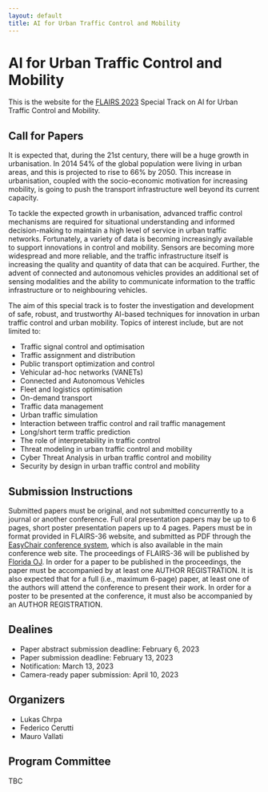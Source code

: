 ```yaml
---
layout: default
title: AI for Urban Traffic Control and Mobility
---
```


# AI for Urban Traffic Control and Mobility

This is the website for the [FLAIRS 2023](https://www.flairs-36.info/) Special Track on AI for Urban Traffic Control and Mobility.


## Call for Papers
It is expected that, during the 21st century, there will be a huge growth in urbanisation. In 2014 54% of the global population were living in urban areas, and this is projected to rise to 66% by 2050. This increase in urbanisation, coupled with the socio-economic motivation for increasing mobility, is going to push the transport infrastructure well beyond its current capacity. 

To tackle the expected growth in urbanisation, advanced traffic control mechanisms are required for situational understanding and informed decision-making to maintain a high level of service in urban traffic networks. Fortunately, a variety of data is becoming increasingly available to support innovations in control and mobility. Sensors are becoming more widespread and more reliable, and the traffic infrastructure itself is increasing the quality and quantity of data that can be acquired. Further, the advent of connected and autonomous vehicles provides an additional set of sensing modalities and the ability to communicate information to the traffic infrastructure or to neighbouring vehicles.

The aim of this special track is to foster the investigation and development of safe, robust, and trustworthy AI-based techniques for innovation in urban traffic control and urban mobility. Topics of interest include, but are not limited to:
*	Traffic signal control and optimisation
*	Traffic assignment and distribution
*	Public transport optimization and control
*	Vehicular ad-hoc networks (VANETs)
*	Connected and Autonomous Vehicles
*	Fleet and logistics optimisation
*	On-demand transport 
*	Traffic data management
*	Urban traffic simulation
*	Interaction between traffic control and rail traffic management
*	Long/short term traffic prediction
*	The role of interpretability in traffic control
*	Threat modeling in urban traffic control and mobility
*	Cyber Threat Analysis in urban traffic control and mobility
*	Security by design in urban traffic control and mobility

## Submission Instructions
Submitted papers must be original, and not submitted concurrently to a journal or another conference. Full oral presentation papers may be up to 6 pages, short poster presentation papers up to 4 pages. Papers must be in format provided in FLAIRS-36 website, and submitted as PDF through the [EasyChair conference system](https://www.google.com/url?q=https%3A%2F%2Feasychair.org%2Fconferences%2F%3Fconf%3Dflairs36&sa=D&sntz=1&usg=AOvVaw28maERZYaOEJ4Z8b3xYQ_n), which is also available in the main conference web site. The proceedings of FLAIRS-36 will be published by [Florida OJ](https://journals.flvc.org/FLAIRS/index). In order for a paper to be published in the proceedings, the paper must be accompanied by at least one AUTHOR REGISTRATION.  It is also expected that for a full (i.e., maximum 6-page) paper, at least one of the authors will attend the conference to present their work. In order for a poster to be presented at the conference, it must also be accompanied by an AUTHOR REGISTRATION.

## Dealines
* Paper abstract submission deadline: February 6, 2023 
* Paper submission deadline: February 13, 2023 
* Notification: March 13, 2023
* Camera-ready paper submission: April 10, 2023


## Organizers
 - Lukas Chrpa
 - Federico Cerutti
 - Mauro Vallati 

## Program Committee
TBC

